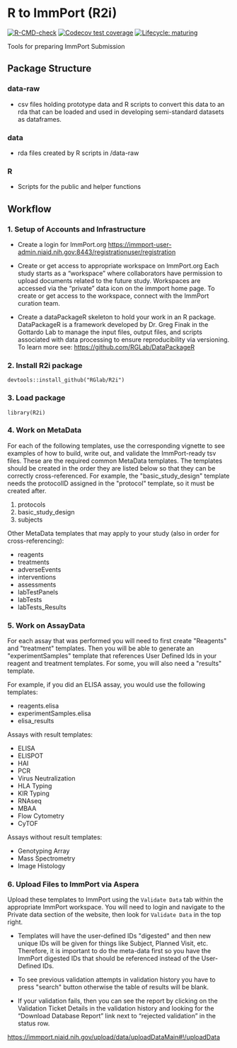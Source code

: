 # R to ImmPort (R2i)

<!-- badges: start -->
  [![R-CMD-check](https://github.com/RGLab/R2i/workflows/R-CMD-check/badge.svg)](https://github.com/RGLab/R2i/actions)
[![Codecov test coverage](https://codecov.io/gh/RGLab/R2i/branch/master/graph/badge.svg)](https://codecov.io/gh/RGLab/R2i?branch=master)
[![Lifecycle: maturing](https://img.shields.io/badge/lifecycle-maturing-blue.svg)](https://www.tidyverse.org/lifecycle/#maturing)
<!-- badges: end -->


Tools for preparing ImmPort Submission


## Package Structure

### data-raw

* csv files holding prototype data and R scripts to convert this data to an rda that can be loaded and used in developing semi-standard datasets as dataframes.

### data

* rda files created by R scripts in /data-raw

### R

* Scripts for the public and helper functions

## Workflow

### 1. Setup of Accounts and Infrastructure

* Create a login for ImmPort.org
https://immport-user-admin.niaid.nih.gov:8443/registrationuser/registration

* Create or get access to appropriate workspace on ImmPort.org
Each study starts as a “workspace” where collaborators have permission to upload documents related 
to the future study.  Workspaces are accessed via the “private” data icon on the immport home page.
To create or get access to the workspace, connect with the ImmPort curation team.

* Create a dataPackageR skeleton to hold your work in an R package.
DataPackageR is a framework developed by Dr. Greg Finak in the Gottardo Lab to manage the input files, output files, and scripts associated with data processing to ensure reproducibility via versioning.  To learn more see: https://github.com/RGLab/DataPackageR

### 2. Install R2i package

```
devtools::install_github("RGlab/R2i")
```

### 3. Load package 

```
library(R2i)
```

### 4. Work on MetaData

For each of the following templates, use the corresponding vignette to see examples of how to build,
write out, and validate the ImmPort-ready tsv files.  These are the required common MetaData
templates. The templates should be created in the order they are listed below so that they can be
correctly cross-referenced.  For example, the "basic_study_design" template needs the protocolID
assigned in the "protocol" template, so it must be created after.

1. protocols
2. basic_study_design
3. subjects


Other MetaData templates that may apply to your study (also in order for cross-referencing):

* reagents
* treatments
* adverseEvents
* interventions
* assessments
* labTestPanels
* labTests
* labTests_Results


### 5. Work on AssayData

For each assay that was performed you will need to first create "Reagents" and "treatment" templates.
Then you will be able to generate an "experimentSamples" template that references User Defined Ids in
your reagent and treatment templates.  For some, you will also need a "results" template.

For example, if you did an ELISA assay, you would use the following templates:

* reagents.elisa
* experimentSamples.elisa
* elisa_results

Assays with result templates:

* ELISA
* ELISPOT
* HAI
* PCR
* Virus Neutralization
* HLA Typing
* KIR Typing
* RNAseq
* MBAA
* Flow Cytometry
* CyTOF

Assays without result templates:
* Genotyping Array
* Mass Spectrometry
* Image Histology

### 6. Upload Files to ImmPort via Aspera

Upload these templates to ImmPort using the `Validate Data` tab within the appropriate ImmPort workspace.
You will need to login and navigate to the Private data section of the website, then look for `Validate Data` in the top right.

* Templates will have the user-defined IDs "digested" and then new unique IDs will be given for things like Subject, Planned Visit, etc. Therefore, it is important to do the meta-data first so you have the ImmPort
digested IDs that should be referenced instead of the User-Defined IDs.

* To see previous validation attempts in validation history you have to press "search" button otherwise the table of results will be blank.

* If your validation fails, then you can see the report by clicking on the Validation Ticket Details in the validation history and looking for the “Download Database Report” link next to “rejected validation” in the status row.

https://immport.niaid.nih.gov/upload/data/uploadDataMain#!/uploadData

